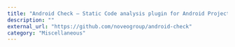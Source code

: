 ```yaml
---
title: "Android Check – Static Code analysis plugin for Android Project"
description: ""
external_url: "https://github.com/noveogroup/android-check"
category: "Miscellaneous"
---
```

